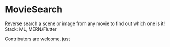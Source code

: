 # MovieSearch
Reverse search a scene or image from any movie to find out which one is it!
Stack: ML, MERN/Flutter

Contributors are welcome, just
